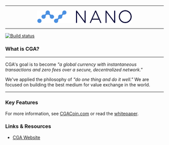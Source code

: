 <hr />
<div align="center">
    <img src="images/logo.svg" alt="Logo" width='300px' height='auto'/>
</div>
<hr />

[![Build status](https://ci.appveyor.com/api/projects/status/wqi79tfettq2t40p/branch/v18?svg=true)](https://ci.appveyor.com/project/albertphil/cga-noder)


### What is CGA?


---

CGA's goal is to become _"a global currency with instantaneous transactions and zero fees over a secure, decentralized network."_

We've applied the philosophy of _"do one thing and do it well."_ We are focused on building the best medium for value exchange in the world.

---

### Key Features

For more information, see [CGACoin.com](https://cgaio.com/) or read the [whitepaper](https://cgaio.com/en/whitepaper).


### Links & Resources

* [CGA Website](https://cgaio.com)


